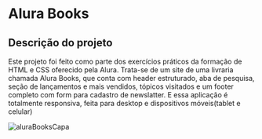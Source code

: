 <h1>Alura Books</h1>

<h2>Descrição do projeto</h2>

<p>Este projeto foi feito como parte dos exercícios práticos da formação de HTML e CSS oferecido pela Alura. Trata-se de um site de uma livraria chamada Alura Books, que conta com header estruturado, aba de pesquisa, seção de lançamentos e mais vendidos, tópicos visitados e um footer completo com form para cadastro de newslatter.
E essa aplicação é totalmente responsiva, feita para desktop e dispositivos móveis(tablet e celular)</p>

![aluraBooksCapa](https://github.com/alexfilhoo/alura-books/assets/97108107/630eb43c-4437-4e5f-88ea-97c5df3c95a7)
